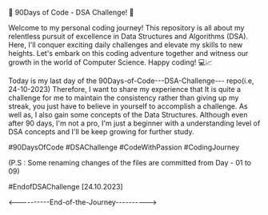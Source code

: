:rocket: 90Days of Code - DSA Challenge! :rocket:

Welcome to my personal coding journey! This repository is all about my relentless pursuit of excellence in Data Structures and Algorithms (DSA). Here, I'll conquer exciting daily challenges and elevate my skills to new heights. Let's embark on this coding adventure together and witness our growth in the world of Computer Science. Happy coding! :computer::chart_with_upwards_trend:


Today is my last day of the 90Days-of-Code---DSA-Challenge--- repo(i.e, 24-10-2023)
Therefore, I want to share my experience that It is quite a challenge for me to maintain the consistency rather than giving up my streak, you just have to believe in yourself to accomplish a challenge. As well as, I also gain some concepts of the Data Structures. Although even after 90 days, I'm not a pro, I'm just a beginner with a understanding level of DSA concepts and I'll be keep growing for further study.  

#90DaysOfCode #DSAChallenge #CodeWithPassion #CodingJourney

(P.S : Some renaming changes of the files are committed from Day - 01 to 09)

#EndofDSAChallenge  [24.10.2023]

<----------End-of-the-Journey---------->
